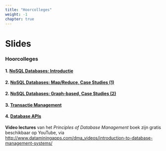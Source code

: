 ```yaml
---
title: "Hoorcolleges"
weight: -1
chapter: true
---
```


# Slides

### Hoorcolleges

#### 1. [NoSQL Databases: Introductie](/hoorcolleges/slides-1/)

#### 2. [NoSQL Databases: Map/Reduce, Case Studies (1)](/hoorcolleges/slides-2/)

#### 2. [NoSQL Databases: Graph-based, Case Studies (2) ](/hoorcolleges/slides-3/)

#### 3. [Transactie Management](/hoorcolleges/slides-4/)

#### 4. [Database APIs](/hoorcolleges/slides-5)

**Video lectures** van het _Principles of Database Management_ boek zijn gratis beschikbaar op YouTube, via http://www.dataminingapps.com/dma_videos/introduction-to-database-management-systems/